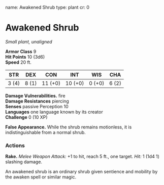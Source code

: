 name: Awakened Shrub
type: plant
cr: 0

# Awakened Shrub 
_Small plant, unaligned_

**Armor Class** 9    
**Hit Points** 10 (3d6)    
**Speed** 20 ft. 

| STR     | DEX     | CON     | INT     | WIS     | CHA     |
|---------|---------|---------|---------|---------|---------|
| 3 (4)  | 8 (1)  | 11 (+0) | 10 (+0) | 0 (+0)  | 6 (2)  |

**Damage Vulnerabilities.** fire    
**Damage Resistances** piercing    
**Senses** passive Perception 10    
**Languages** one language known by its creator    
**Challenge** 0 (10 XP) 

**False Appearance.** While the shrub remains motionless, it is indistinguishable from a normal shrub. 

### Actions 
**Rake.** _Melee Weapon Attack:_ +1 to hit, reach 5 ft., one target. _Hit:_ 1 (1d4  1) slashing damage. 

An awakened shrub is an ordinary shrub given sentience and mobility by the awaken spell or similar magic. 